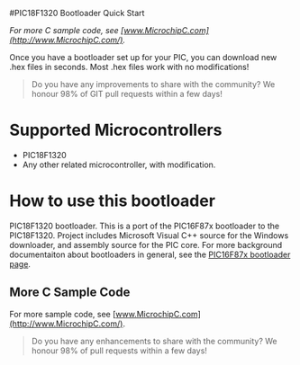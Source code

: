 #PIC18F1320 Bootloader Quick Start

*For more C sample code, see [www.MicrochipC.com](http://www.MicrochipC.com/).*

Once you have a bootloader set up for your PIC, you can download new .hex files in seconds. Most .hex files work with no modifications!

> Do you have any improvements to share with the community? We honour 98% of GIT pull requests within a few days!

# Supported Microcontrollers

- PIC18F1320
- Any other related microcontroller, with modification.

# How to use this bootloader

PIC18F1320 bootloader. This is a port of the PIC16F87x bootloader to the PIC18F1320. Project includes Microsoft Visual C++ source for the Windows downloader, and assembly source for the PIC core. For more background documentaiton about bootloaders in general, see the [PIC16F87x bootloader page](http://www.microchipc.com/PIC16bootload/).

## More C Sample Code

For more sample code, see [www.MicrochipC.com](http://www.MicrochipC.com/).

> Do you have any enhancements to share with the community? We honour 98% of pull requests within a few days!